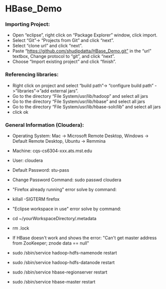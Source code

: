 # HBase_Demo

### Importing Project:
* Open “eclipse”, right click on “Package Explorer” window, click import.
* Select “Git”-> “Projects from Git” and click “next”.
* Select “clone url” and click “next”.
* Paste “https://github.com/shudipdatta/HBase_Demo.git” in the “url” textbox, Change protocol to “git”, and click “next”. 
* Choose “Import existing project” and click “finish”.

### Referencing libraries:
* Right click on project and select “build path”-> “configure build path” ->”libraries”->”add external jars”.
* Go to the directory “File System/usr/lib/hadoop” and select all jars
* Go to the directory “File System/usr/lib/hbase” and select all jars
* Go to the directory “File System/usr/lib/hbase-solr/lib” and select all jars
* click ok

### General Information (Cloudera):

* Operating System:         Mac -> Microsoft Remote Desktop, Windows -> Default Remote Desktop, Ubuntu -> Remmina
* Machine:                  cqs-cs6304-xxx.ats.mst.edu
* User:                     cloudera
* Default Password:         stu-pass
* Change Password Command:  sudo passwd cloudera

* "Firefox already running" error solve by command:     
* killall -SIGTERM firefox
* "Eclipse workspace in use" error solve by command: 
* cd ~/yourWorkspaceDirectory/.metadata
* rm .lock
* If HBase doesn't work and shows the error: "Can't get master address from ZooKeeper; znode data == null"
* sudo /sbin/service hadoop-hdfs-namenode restart
* sudo /sbin/service hadoop-hdfs-datanode restart
* sudo /sbin/service hbase-regionserver restart
* sudo /sbin/service hbase-master restart
